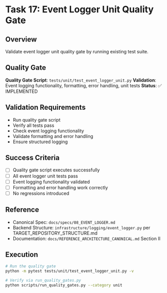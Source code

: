 # Task 17: Event Logger Unit Quality Gate

## Overview
Validate event logger unit quality gate by running existing test suite.

## Quality Gate
**Quality Gate Script**: `tests/unit/test_event_logger_unit.py`
**Validation**: Event logging functionality, formatting, error handling, unit tests
**Status**: ✅ IMPLEMENTED

## Validation Requirements
- Run quality gate script
- Verify all tests pass
- Check event logging functionality
- Validate formatting and error handling
- Ensure structured logging

## Success Criteria
- [ ] Quality gate script executes successfully
- [ ] All event logger unit tests pass
- [ ] Event logging functionality validated
- [ ] Formatting and error handling work correctly
- [ ] No regressions introduced

## Reference
- Canonical Spec: `docs/specs/08_EVENT_LOGGER.md`
- Backend Structure: `infrastructure/logging/event_logger.py` per TARGET_REPOSITORY_STRUCTURE.md
- Documentation: `docs/REFERENCE_ARCHITECTURE_CANONICAL.md` Section II

## Execution
```bash
# Run the quality gate
python -m pytest tests/unit/test_event_logger_unit.py -v

# Verify via run_quality_gates.py
python scripts/run_quality_gates.py --category unit
```
